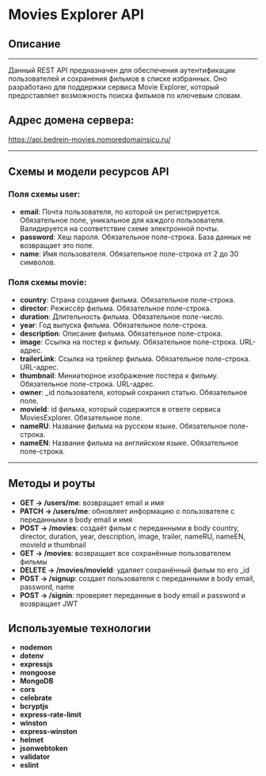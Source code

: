 # Movies Explorer API

## Описание
______________________________________________________________

Данный REST API предназначен для обеспечения аутентификации пользователей и сохранения фильмов в списке избранных. Оно разработано для поддержки сервиса Movie Explorer, который предоставляет возможность поиска фильмов по ключевым словам.

## Адрес домена сервера:

https://api.bedrein-movies.nomoredomainsicu.ru/

____________________________________________________________________________
## Схемы и модели ресурсов API
### Поля схемы user:
- **email**: Почта пользователя, по которой он регистрируется. Обязательное поле, уникальное для каждого пользователя. Валидируется на соответствие схеме электронной почты.
- **password**: Хеш пароля. Обязательное поле-строка. База данных не возвращает это поле.
- **name**: Имя пользователя. Обязательное поле-строка от 2 до 30 символов.
### Поля схемы movie:
- **country**: Страна создания фильма. Обязательное поле-строка.
- **director**: Режиссёр фильма. Обязательное поле-строка.
- **duration**: Длительность фильма. Обязательное поле-число.
- **year**: Год выпуска фильма. Обязательное поле-строка.
- **description**: Описание фильма. Обязательное поле-строка.
- **image**: Ссылка на постер к фильму. Обязательное поле-строка. URL-адрес.
- **trailerLink**: Ссылка на трейлер фильма. Обязательное поле-строка. URL-адрес.
- **thumbnail**: Миниатюрное изображение постера к фильму. Обязательное поле-строка. URL-адрес.
- **owner**: _id пользователя, который сохранил статью. Обязательное поле.
- **movieId**: id фильма, который содержится в ответе сервиса MoviesExplorer. Обязательное поле.
- **nameRU**: Название фильма на русском языке. Обязательное поле-строка.
- **nameEN**: Название фильма на английском языке. Обязательное поле-строка.
_________________
## Методы и роуты
- **GET -> /users/me**:	возвращает email и имя
- **PATCH -> /users/me**:	обновляет информацию о пользователе с переданными в body email и имя
- **POST -> /movies**:	создаёт фильм с переданными в body country, director, duration, year, description, image, trailer, nameRU, nameEN, movieId и thumbnail
- **GET -> /movies**:	возвращает все сохранённые пользователем фильмы
- **DELETE -> /movies/movieId**:	удаляет сохранённый фильм по его _id
- **POST -> /signup**:	создает пользователя с переданными в body email, password, name
- **POST -> /signin**:	проверяет переданные в body email и password и возвращает JWT
## Используемые технологии
- **nodemon**
- **dotenv**
- **expressjs**
- **mongoose**
- **MongoDB**
- **cors**
- **celebrate**
- **bcryptjs**
- **express-rate-limit**
- **winston**
- **express-winston**
- **helmet**
- **jsonwebtoken**
- **validator**
- **eslint**
